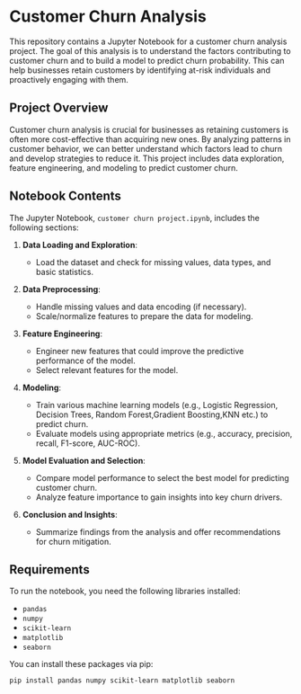 # Customer Churn Analysis

This repository contains a Jupyter Notebook for a customer churn analysis project. The goal of this analysis is to understand the factors contributing to customer churn and to build a model to predict churn probability. This can help businesses retain customers by identifying at-risk individuals and proactively engaging with them.

## Project Overview

Customer churn analysis is crucial for businesses as retaining customers is often more cost-effective than acquiring new ones. By analyzing patterns in customer behavior, we can better understand which factors lead to churn and develop strategies to reduce it. This project includes data exploration, feature engineering, and modeling to predict customer churn.

## Notebook Contents

The Jupyter Notebook, `customer churn project.ipynb`, includes the following sections:

1. **Data Loading and Exploration**:  
   - Load the dataset and check for missing values, data types, and basic statistics.
2. **Data Preprocessing**:  
   - Handle missing values and data encoding (if necessary).
   - Scale/normalize features to prepare the data for modeling.

3. **Feature Engineering**:  
   - Engineer new features that could improve the predictive performance of the model.
   - Select relevant features for the model.

4. **Modeling**:  
   - Train various machine learning models (e.g., Logistic Regression, Decision Trees, Random Forest,Gradient Boosting,KNN etc.) to predict churn.
   - Evaluate models using appropriate metrics (e.g., accuracy, precision, recall, F1-score, AUC-ROC).

5. **Model Evaluation and Selection**:  
   - Compare model performance to select the best model for predicting customer churn.
   - Analyze feature importance to gain insights into key churn drivers.

6. **Conclusion and Insights**:  
   - Summarize findings from the analysis and offer recommendations for churn mitigation.

## Requirements

To run the notebook, you need the following libraries installed:

- `pandas`
- `numpy`
- `scikit-learn`
- `matplotlib`
- `seaborn`

You can install these packages via pip:

```bash
pip install pandas numpy scikit-learn matplotlib seaborn
